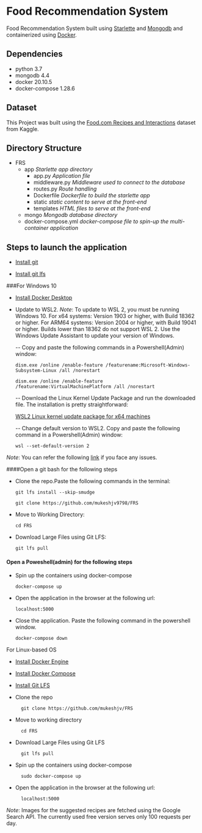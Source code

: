 # Food Recommendation System

Food Recommendation System built using [Starlette](https://www.starlette.io/) and [Mongodb](https://www.mongodb.com/) and containerized using [Docker](https://www.docker.com/).
## Dependencies

- python 3.7
- mongodb 4.4
- docker 20.10.5
- docker-compose 1.28.6
  
## Dataset

This Project was built using the [Food.com Recipes and Interactions](https://www.kaggle.com/shuyangli94/food-com-recipes-and-user-interactions/code) dataset from Kaggle.

## Directory Structure

- FRS
  - app  *Starlette app directory*
    - app.py    *Application file*
    - middleware.py *Middleware used to connect to the database*
    - routes.py *Route handling*
    - Dockerfile *Dockerfile to build the starlette app*
    - static *static content to serve at the front-end*
    - templates *HTML files to serve at the front-end*
  - mongo  *Mongodb database directory*
  - docker-compose.yml  *docker-compose file to spin-up the multi-container application*

## Steps to launch the application

- [Install git](https://git-scm.com/book/en/v2/Getting-Started-Installing-Git)

- [Install git lfs](https://git-lfs.github.com/)

###For Windows 10
 
- [Install Docker Desktop](https://www.docker.com/products/docker-desktop)

- Update to WSL2.
*Note*: To update to WSL 2, you must be running Windows 10.
        For x64 systems: Version 1903 or higher, with Build 18362 or higher.
        For ARM64 systems: Version 2004 or higher, with Build 19041 or higher.
        Builds lower than 18362 do not support WSL 2. Use the Windows Update Assistant to update your version of Windows.
        
  -- Copy and paste the following commands in a Powershell(Admin) window:
  
      dism.exe /online /enable-feature /featurename:Microsoft-Windows-Subsystem-Linux /all /norestart

      dism.exe /online /enable-feature /featurename:VirtualMachinePlatform /all /norestart
      
  -- Download the Linux Kernel Update Package and run the downloaded file. The installation is pretty straightforward:
  
   [WSL2 Linux kernel update package for x64 machines](https://wslstorestorage.blob.core.windows.net/wslblob/wsl_update_x64.msi)

  -- Change default version to WSL2. Copy and paste the following command in a Powershell(Admin) window:
  
      wsl --set-default-version 2
     
*Note*: You can refer the following [link](https://docs.microsoft.com/en-us/windows/wsl/install-win10) if you face any issues.

####Open a git bash for the following steps
- Clone the repo.Paste the following commands in the terminal:
      
      git lfs install --skip-smudge
      
      git clone https://github.com/mukeshjv9798/FRS
      
- Move to Working Directory:

      cd FRS
     
- Download Large Files using Git LFS:
        
      git lfs pull

#### Open a Poweshell(admin) for the following steps

- Spin up the containers using docker-compose

      docker-compose up

- Open the application in the browser at the following url:

      localhost:5000

- Close the application. Paste the following command in the powershell window.

      docker-compose down
 
 For Linux-based OS
 
- [Install Docker Engine](https://docs.docker.com/engine/install/)

- [Install Docker Compose](https://docs.docker.com/compose/install/)

- [Install Git LFS](https://git-lfs.github.com/)
  
- Clone the repo
  
        git clone https://github.com/mukeshjv/FRS

- Move to working directory

        cd FRS
        
- Download Large Files using Git LFS
        
        git lfs pull

- Spin up the containers using docker-compose

        sudo docker-compose up

- Open the application in the browser at the following url:

        localhost:5000

*Note*: Images for the suggested recipes are fetched using the Google Search API. The currently used free version serves only 100 requests per day.
